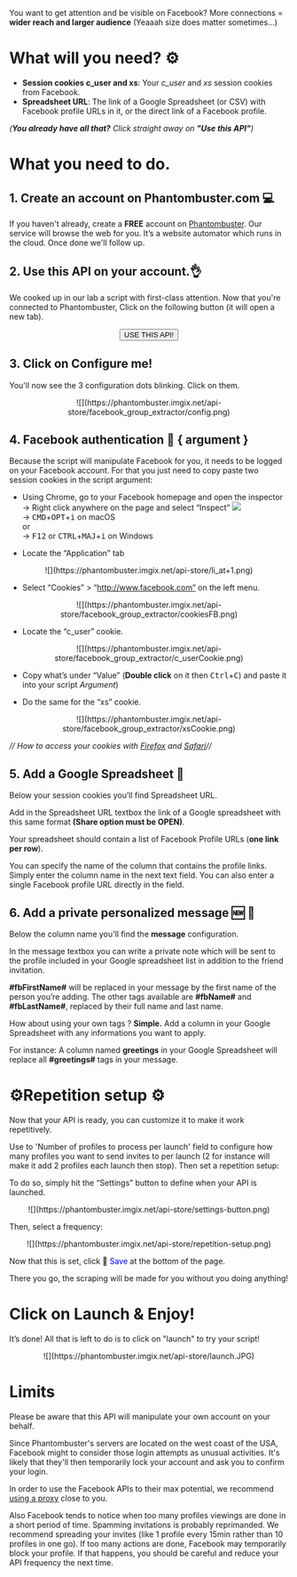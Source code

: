 You want to get attention and be visible on Facebook? More connections = **wider reach and larger audience** (Yeaaah size does matter sometimes…)  

# What will you need? ⚙️ 

- **Session cookies c\_user and xs**: Your _c\_user_ and _xs_ session cookies from Facebook.
- **Spreadsheet URL**: The link of a Google Spreadsheet (or CSV) with Facebook profile URLs in it, or the direct link of a Facebook profile.

_(**You already have all that?** Click straight away on **"Use this API"**)_


# What you need to do.
## 1. Create an account on Phantombuster.com 💻
If you haven't already, create a **FREE** account on [Phantombuster](https://phantombuster.com/register). Our service will browse the web for you. It’s a website automator which runs in the cloud. Once done we'll follow up.


## 2. Use this API on your account.👌
We cooked up in our lab a script with first-class attention.
Now that you're connected to Phantombuster, Click on the following button (it will open a new tab).

<center><button type="button" class="btn btn-warning callToAction" onclick="useThisApi()">USE THIS API!</button></center>


## 3. Click on Configure me!
You'll now see the 3 configuration dots blinking. Click on them.

<center>![](https://phantombuster.imgix.net/api-store/facebook_group_extractor/config.png)</center>


## 4. Facebook authentication 🔑 { argument }
Because the script will manipulate Facebook for you, it needs to be logged on your Facebook account. For that you just need to copy paste two session cookies in the script argument:
* Using Chrome, go to your Facebook homepage and open the inspector  
→ Right click anywhere on the page and select “Inspect” ![](https://phantombuster.imgix.net/api-store/Inspect+browser.png)  
→ <kbd>CMD</kbd>+<kbd>OPT</kbd>+<kbd>i</kbd> on macOS  
or  
→ <kbd>F12</kbd> or <kbd>CTRL</kbd>+<kbd>MAJ</kbd>+<kbd>i</kbd> on Windows

* Locate the “Application” tab

<center>![](https://phantombuster.imgix.net/api-store/li_at+1.png)</center>

* Select “Cookies” > “http://www.facebook.com” on the left menu.

<center>![](https://phantombuster.imgix.net/api-store/facebook_group_extractor/cookiesFB.png)</center>

* Locate the “c_user” cookie.

<center>![](https://phantombuster.imgix.net/api-store/facebook_group_extractor/c_userCookie.png)</center/>

* Copy what’s under “Value” (**Double click** on it then <kbd>Ctrl</kbd>+<kbd>C</kbd>) and paste it into your script _Argument_)

* Do the same for the “xs” cookie.

<center>![](https://phantombuster.imgix.net/api-store/facebook_group_extractor/xsCookie.png)</center/>

_// How to access your cookies with <a href="https://developer.mozilla.org/en-US/docs/Tools/Storage_Inspector" target="_blank">Firefox</a> and <a href="https://www.macobserver.com/tmo/article/see_full_cookie_details_in_safari_5.1" target="_blank">Safari</a>//_


## 5. Add a Google Spreadsheet 📑
Below your session cookies you’ll find Spreadsheet URL.

Add in the Spreadsheet URL textbox the link of a Google spreadsheet with this same format **(Share option must be OPEN)**.

Your spreadsheet should contain a list of Facebook Profile URLs (**one link per row**).

You can specify the name of the column that contains the profile links. Simply enter the column name in the next text field.
You can also enter a single Facebook profile URL directly in the field.

## 6. Add a private personalized message 🆕 💬
Below the column name you'll find the **message** configuration.

In the message textbox you can write a private note which will be sent to the profile included in your Google spreadsheet list in addition to the friend invitation.

**\#fbFirstName\#** will be replaced in your message by the first name of the person you’re adding.
The other tags available are **\#fbName\#** and **\#fbLastName\#**, replaced by their full name and last name.

How about using your own tags ? <b>Simple.</b>
Add a column in your Google Spreadsheet with any informations you want to apply.

For instance:
A column named **greetings** in your Google Spreadsheet will replace all **\#greetings\#** tags in your message.

# ⚙️️Repetition setup ⚙️

Now that your API is ready, you can customize it to make it work repetitively.

Use to 'Number of profiles to process per launch' field to configure how many profiles you want to send invites to per launch (2 for instance will make it add 2 profiles each launch then stop). Then set a repetition setup:

To do so, simply hit the “Settings” button to define when your API is launched.

<center>![](https://phantombuster.imgix.net/api-store/settings-button.png)</center>

Then, select a frequency:

<center>![](https://phantombuster.imgix.net/api-store/repetition-setup.png)</center>

Now that this is set, click 💾 <span style="color:blue">Save</span> at the bottom of the page.

There you go, the scraping will be made for you without you doing anything!


# Click on Launch & Enjoy!
It’s done! All that is left to do is to click on "launch" to try your script!

<center>![](https://phantombuster.imgix.net/api-store/launch.JPG)</center>


# Limits

Please be aware that this API will manipulate your own account on your behalf.

Since Phantombuster's servers are located on the west coast of the USA, Facebook might to consider those login attempts as unusual activities. It's likely that they'll then temporarily lock your account and ask you to confirm your login.

In order to use the Facebook APIs to their max potential, we recommend [using a proxy](https://intercom.help/phantombuster/help-home/setting-up-a-proxy-with-phantombuster) close to you.

Also Facebook tends to notice when too many profiles viewings are done in a short period of time. Spamming invitations is probably reprimanded. We recommend spreading your invites (like 1 profile every 15min rather than 10 profiles in one go).
If too many actions are done, Facebook may temporarily block your profile. If that happens, you should be careful and reduce your API frequency the next time.